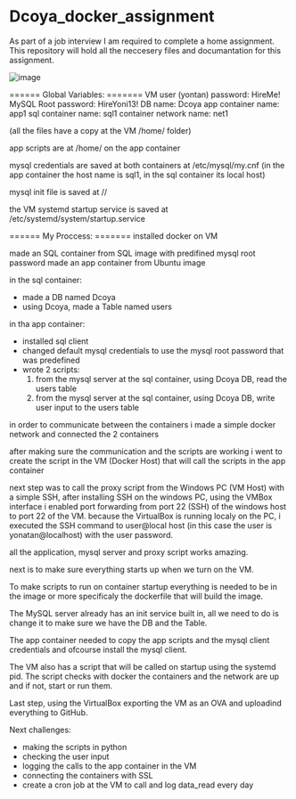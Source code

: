 # Dcoya_docker_assignment
As part of a job interview I am required to complete a home assignment. 
This repository will hold all the neccesery files and documantation for this assignment.

![image](https://github.com/user-attachments/assets/6b5e75bf-f7fd-471b-9552-c2235be7ce3b)

 ====== Global Variables: =======
VM user (yontan) password: HireMe!
MySQL Root password: HireYoni13!
DB name: Dcoya
app container name: app1
sql container name: sql1
container network name: net1

(all the files have a copy at the VM /home/ folder)

app scripts are at /home/ on the app container

mysql credentials are saved at both containers at /etc/mysql/my.cnf
(in the app container the host name is sql1, in the sql container its local host)

mysql init file is saved at //

the VM systemd startup service is saved at /etc/systemd/system/startup.service

 ====== My Proccess: =======
installed docker on VM

made an SQL container from SQL image with predifined mysql root password
made an app container from Ubuntu image

in the sql container:
- made a DB named Dcoya
- using Dcoya, made a Table named users

in tha app container:
- installed sql client
- changed default mysql credentials to use the mysql root password that was predefined
- wrote 2 scripts:
  1. from the mysql server at the sql container, using Dcoya DB, read the users table
  2. from the mysql server at the sql container, using Dcoya DB, write user input to the users table

in order to communicate between the containers i made a simple docker network and connected the 2 containers

after making sure the communication and the scripts are working i went to create the script in the VM (Docker Host) that will call the scripts in the app container

next step was to call the proxy script from the Windows PC (VM Host) with a simple SSH,
after installing SSH on the windows PC, using the VMBox interface i enabled port forwarding from port 22 (SSH) of the windows host to port 22 of the VM.
because the VirtualBox is running localy on the PC, i executed the SSH command to user@local host (in this case the user is yonatan@localhost) with the user password.

all the application, mysql server and proxy script works amazing.

next is to make sure everything starts up when we turn on the VM.

To make scripts to run on container startup everything is needed to be in the image or more specificaly the dockerfile that will build the image.

The MySQL server already has an init service built in, all we need to do is change it to make sure we have the DB and the Table.

The app container needed to copy the app scripts and the mysql client credentials and ofcourse install the mysql client.

The VM also has a script that will be called on startup using the systemd pid. 
The script checks with docker the containers and the network are up and if not, start or run them.

Last step, using the VirtualBox exporting the VM as an OVA and uploadind everything to GitHub.

Next challenges:
- making the scripts in python
- checking the user input
- logging the calls to the app container in the VM
- connecting the containers with SSL
- create a cron job at the VM to call and log data_read every day

